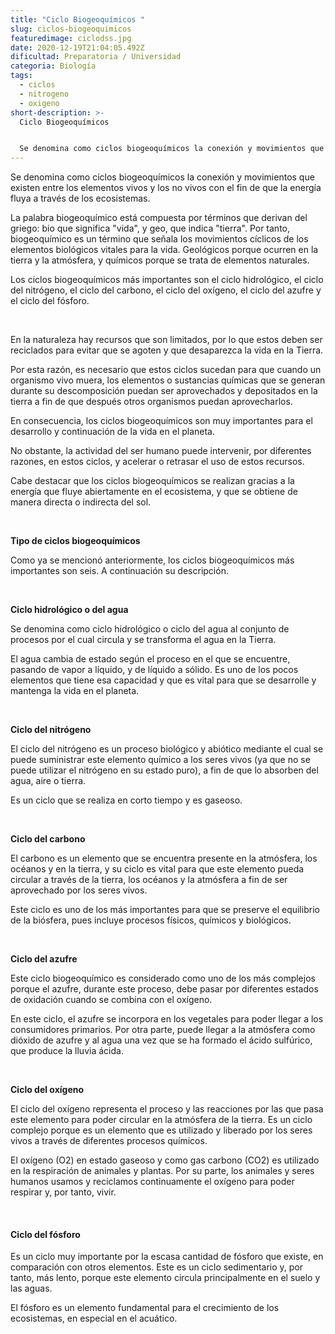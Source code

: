 ```yaml
---
title: "Ciclo Biogeoquímicos "
slug: ciclos-biogeoquimicos
featuredimage: ciclodss.jpg
date: 2020-12-19T21:04:05.492Z
dificultad: Preparatoria / Universidad
categoria: Biología
tags:
  - ciclos
  - nitrogeno
  - oxigeno
short-description: >-
  Ciclo Biogeoquímicos 


  Se denomina como ciclos biogeoquímicos la conexión y movimientos que existen entre los elementos vivos y los no vivos con el fin de que la energía fluya a través de los ecosistemas
---
```

Se denomina como ciclos biogeoquímicos la conexión y movimientos que existen entre los elementos vivos y los no vivos con el fin de que la energía fluya a través de los ecosistemas.

La palabra biogeoquímico está compuesta por términos que derivan del griego: bio que significa "vida", y geo, que indica "tierra". Por tanto, biogeoquímico es un término que señala los movimientos cíclicos de los elementos biológicos vitales para la vida. Geológicos porque ocurren en la tierra y la atmósfera, y químicos porque se trata de elementos naturales.

Los ciclos biogeoquímicos más importantes son el ciclo hidrológico, el ciclo del nitrógeno, el ciclo del carbono, el ciclo del oxígeno, el ciclo del azufre y el ciclo del fósforo.

</br>

En la naturaleza hay recursos que son limitados, por lo que estos deben ser reciclados para evitar que se agoten y que desaparezca la vida en la Tierra.

Por esta razón, es necesario que estos ciclos sucedan para que cuando un organismo vivo muera, los elementos o sustancias químicas que se generan durante su descomposición puedan ser aprovechados y depositados en la tierra a fin de que después otros organismos puedan aprovecharlos.

En consecuencia, los ciclos biogeoquímicos son muy importantes para el desarrollo y continuación de la vida en el planeta.

No obstante, la actividad del ser humano puede intervenir, por diferentes razones, en estos ciclos, y acelerar o retrasar el uso de estos recursos.

Cabe destacar que los ciclos biogeoquímicos se realizan gracias a la energía que fluye abiertamente en el ecosistema, y que se obtiene de manera directa o indirecta del sol.

</br>

**Tipo de ciclos biogeoquímicos**

Como ya se mencionó anteriormente, los ciclos biogeoquímicos más importantes son seis. A continuación su descripción.

</br>

**Ciclo hidrológico o del agua**

Se denomina como ciclo hidrológico o ciclo del agua al conjunto de procesos por el cual circula y se transforma el agua en la Tierra.



El agua cambia de estado según el proceso en el que se encuentre, pasando de vapor a líquido, y de líquido a sólido. Es uno de los pocos elementos que tiene esa capacidad y que es vital para que se desarrolle y mantenga la vida en el planeta.

</br>

**Ciclo del nitrógeno**

El ciclo del nitrógeno es un proceso biológico y abiótico mediante el cual se puede suministrar este elemento químico a los seres vivos (ya que no se puede utilizar el nitrógeno en su estado puro), a fin de que lo absorben del agua, aire o tierra.



Es un ciclo que se realiza en corto tiempo y es gaseoso.

</br>

**Ciclo del carbono**

El carbono es un elemento que se encuentra presente en la atmósfera, los océanos y en la tierra, y su ciclo es vital para que este elemento pueda circular a través de la tierra, los océanos y la atmósfera a fin de ser aprovechado por los seres vivos.



Este ciclo es uno de los más importantes para que se preserve el equilibrio de la biósfera, pues incluye procesos físicos, químicos y biológicos.

</br>

**Ciclo del azufre**

Este ciclo biogeoquímico es considerado como uno de los más complejos porque el azufre, durante este proceso, debe pasar por diferentes estados de oxidación cuando se combina con el oxígeno.



En este ciclo, el azufre se incorpora en los vegetales para poder llegar a los consumidores primarios. Por otra parte, puede llegar a la atmósfera como dióxido de azufre y al agua una vez que se ha formado el ácido sulfúrico, que produce la lluvia ácida.

</br>

**Ciclo del oxígeno**

El ciclo del oxígeno representa el proceso y las reacciones por las que pasa este elemento para poder circular en la atmósfera de la tierra. Es un ciclo complejo porque es un elemento que es utilizado y liberado por los seres vivos a través de diferentes procesos químicos.



El oxígeno (O2) en estado gaseoso y como gas carbono (CO2) es utilizado en la respiración de animales y plantas. Por su parte, los animales y seres humanos usamos y reciclamos continuamente el oxígeno para poder respirar y, por tanto, vivir.

</br>

#### Ciclo del fósforo

Es un ciclo muy importante por la escasa cantidad de fósforo que existe, en comparación con otros elementos. Este es un ciclo sedimentario y, por tanto, más lento, porque este elemento circula principalmente en el suelo y las aguas.



El fósforo es un elemento fundamental para el crecimiento de los ecosistemas, en especial en el acuático.